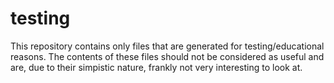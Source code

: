 # testing

This repository contains only files that are generated for testing/educational reasons. The contents of these files should not be considered as useful and are, due to their simpistic nature, frankly not very interesting to look at.
